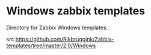 Windows zabbix templates
================  	  	

Directory for Zabbix Windows templates.

src https://github.com/Rikbruggink/Zabbix-templates/tree/master/2.0/Windows
